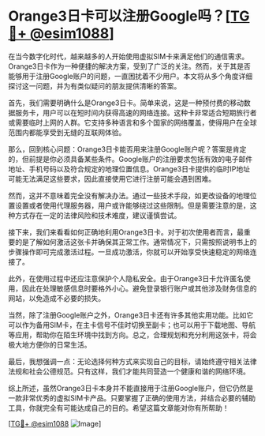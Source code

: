 # Orange3日卡可以注册Google吗？[[TG💪+ @esim1088](https://t.me/s/esim1088)]

在当今数字化时代，越来越多的人开始使用虚拟SIM卡来满足他们的通信需求。Orange3日卡作为一种便捷的解决方案，受到了广泛的关注。然而，关于其是否能够用于注册Google账户的问题，一直困扰着不少用户。本文将从多个角度详细探讨这一问题，并为有类似疑问的朋友提供清晰的答案。

首先，我们需要明确什么是Orange3日卡。简单来说，这是一种预付费的移动数据服务卡，用户可以在短时间内获得高速的网络连接。这种卡非常适合短期旅行者或需要临时上网的人群。它支持多种语言和多个国家的网络覆盖，使得用户在全球范围内都能享受到无缝的互联网体验。

那么，回到核心问题：Orange3日卡能否用来注册Google账户呢？答案是肯定的，但前提是你必须具备某些条件。Google账户的注册要求包括有效的电子邮件地址、手机号码以及符合规定的地理位置信息。Orange3日卡提供的临时IP地址可能无法满足这些要求，因此直接使用它进行注册可能会遇到困难。

然而，这并不意味着完全没有解决办法。通过一些技术手段，如更改设备的地理位置设置或者使用代理服务器，用户或许能够绕过这些限制。但是需要注意的是，这种方式存在一定的法律风险和技术难度，建议谨慎尝试。

接下来，我们来看看如何正确地利用Orange3日卡。对于初次使用者而言，最重要的是了解如何激活这张卡并确保其正常工作。通常情况下，只需按照说明书上的步骤操作即可完成激活过程。一旦成功激活，你就可以开始享受快速稳定的网络连接了。

此外，在使用过程中还应注意保护个人隐私安全。由于Orange3日卡允许匿名使用，因此在处理敏感信息时要格外小心。避免登录银行账户或其他涉及财务信息的网站，以免造成不必要的损失。

当然，除了注册Google账户之外，Orange3日卡还有许多其他实用功能。比如它可以作为备用SIM卡，在主卡信号不佳时切换至副卡；也可以用于下载地图、导航等应用，帮助你在陌生环境中找到方向。总之，合理规划和充分利用这张卡，将会极大地方便你的日常生活。

最后，我想强调一点：无论选择何种方式来实现自己的目标，请始终遵守相关法律法规和社会公德规范。只有这样，我们才能共同营造一个健康和谐的网络环境。

综上所述，虽然Orange3日卡本身并不能直接用于注册Google账户，但它仍然是一款非常优秀的虚拟SIM卡产品。只要掌握了正确的使用方法，并结合必要的辅助工具，你就完全有可能达成自己的目的。希望这篇文章能对你有所帮助！

[[TG💪+ @esim1088](https://t.me/s/esim1088) ![Image](https://i.postimg.cc/4NQfJmqS/Snipaste-2025-05-13-00-14-12.png)]